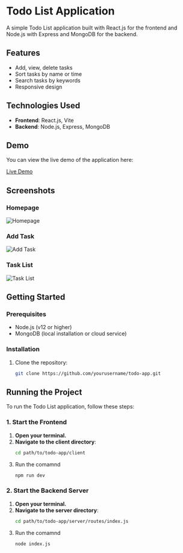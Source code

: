 # Todo List Application

A simple Todo List application built with React.js for the frontend and Node.js with Express and MongoDB for the backend.

## Features

- Add, view, delete tasks
- Sort tasks by name or time
- Search tasks by keywords
- Responsive design

## Technologies Used

- **Frontend**: React.js, Vite
- **Backend**: Node.js, Express, MongoDB

## Demo

You can view the live demo of the application here:

[Live Demo](https://todo-app-full-stack-frontend.vercel.app/)

## Screenshots

### Homepage
![Homepage](path/to/homepage-screenshot.png)

### Add Task
![Add Task](path/to/add-task-screenshot.png)

### Task List
![Task List](path/to/task-list-screenshot.png)

## Getting Started

### Prerequisites

- Node.js (v12 or higher)
- MongoDB (local installation or cloud service)

### Installation

1. Clone the repository:
   ```bash
   git clone https://github.com/yourusername/todo-app.git
## Running the Project

To run the Todo List application, follow these steps:

### 1. Start the Frontend 
1. **Open your terminal.**
2. **Navigate to the client directory**:
   ```bash
   cd path/to/todo-app/client
3. Run the comamnd
    ```bash 
    npm run dev
### 2. Start the Backend Server

1. **Open your terminal.**
2. **Navigate to the server directory**:
   ```bash
   cd path/to/todo-app/server/routes/index.js
3. Run the comamnd
    ```bash 
    node index.js